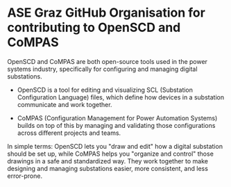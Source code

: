 # ASE Graz GitHub Organisation for contributing to OpenSCD and CoMPAS

OpenSCD and CoMPAS are both open-source tools used in the power systems industry, specifically for configuring and managing digital substations.

- OpenSCD is a tool for editing and visualizing SCL (Substation Configuration Language) files, which define how devices in a substation communicate and work together.

- CoMPAS (Configuration Management for Power Automation Systems) builds on top of this by managing and validating those configurations across different projects and teams.

In simple terms: OpenSCD lets you "draw and edit" how a digital substation should be set up, while CoMPAS helps you "organize and control" those drawings in a safe and standardized way. They work together to make designing and managing substations easier, more consistent, and less error-prone.